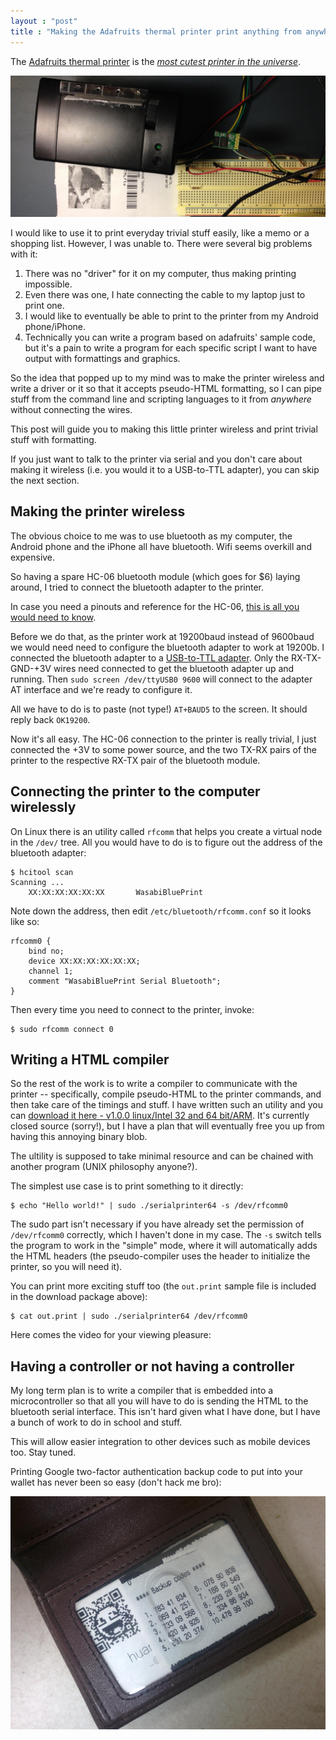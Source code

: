```yaml
---
layout : "post"
title : "Making the Adafruits thermal printer print anything from anywhere"
---
```




The [Adafruits thermal printer](http://www.adafruit.com/products/597) is the [_most cutest printer in the universe_](http://www.youtube.com/watch?v=32FB-gYr49Y).

![BT printer](/assets/posts-images/bt-printer.jpg)

I would like to use it to print everyday trivial stuff easily, like a memo or a shopping list. However, I was unable to. There were several big problems with it:

1. There was no "driver" for it on my computer, thus making printing impossible.
2. Even there was one, I hate connecting the cable to my laptop just to print one.
3. I would like to eventually be able to print to the printer from my Android phone/iPhone.
4. Technically you can write a program based on adafruits' sample code, but it's a pain to write a program for each specific script I want to have output with formattings and graphics.

So the idea that popped up to my mind was to make the printer wireless and write a driver or it so that it accepts pseudo-HTML formatting, so I can pipe stuff from the command line and scripting languages to it from _anywhere_ without connecting the wires. 

This post will guide you to making this little printer wireless and print trivial stuff with formatting.

If you just want to talk to the printer via serial and you don't care about making it wireless (i.e. you would it to a USB-to-TTL adapter), you can skip the next section.


Making the printer wireless
---

The obvious choice to me was to use bluetooth as my computer, the Android phone and the iPhone all have bluetooth. Wifi seems overkill and expensive.

So having a spare HC-06 bluetooth module (which goes for $6) laying around, I tried to connect the bluetooth adapter to the printer.

In case you need a pinouts and reference for the HC-06, [this is all you would need to know](http://www.micro4you.com/files/ElecFreaks/Bluetooth%20HC-06.pdf).

Before we do that, as the printer work at 19200baud instead of 9600baud we would need need to configure the bluetooth adapter to work at 19200b. I connected the bluetooth adapter to a [USB-to-TTL adapter](https://www.tindie.com/products/jimparis/microftx-usb-serial-breakout-1/). Only the RX-TX-GND-+3V wires need connected to get the bluetooth adapter up and running. Then `sudo screen /dev/ttyUSB0 9600` will connect to the adapter AT interface and we're ready to configure it.

All we have to do is to paste (not type!) `AT+BAUD5` to the screen. It should reply back `OK19200`.

Now it's all easy. The HC-06 connection to the printer is really trivial, I just connected the +3V to some power source, and the two TX-RX pairs of the printer to the respective RX-TX pair of the bluetooth module.

Connecting the printer to the computer wirelessly
---

On Linux there is an utility called `rfcomm` that helps you create a virtual node in the `/dev/` tree. All you would have to do is to figure out the address of the bluetooth adapter:

	$ hcitool scan
	Scanning ...
        XX:XX:XX:XX:XX:XX       WasabiBluePrint

Note down the address, then edit `/etc/bluetooth/rfcomm.conf` so it looks like so:

	rfcomm0 {
        bind no;
        device XX:XX:XX:XX:XX:XX;
        channel 1;
        comment "WasabiBluePrint Serial Bluetooth";
    }

Then every time you need to connect to the printer, invoke:

	$ sudo rfcomm connect 0

Writing a HTML compiler
---

So the rest of the work is to write a compiler to communicate with the printer -- specifically, compile pseudo-HTML to the printer commands, and then take care of the timings and stuff. I have written such an utility and you can [download it here - v1.0.0 linux/Intel 32 and 64 bit/ARM](/downloads/serialprinter_1.0.0.tar.gz). It's currently closed source (sorry!), but I have a plan that will eventually free you up from having this annoying binary blob.

The ultility is supposed to take minimal resource and can be chained with another program (UNIX philosophy anyone?).

The simplest use case is to print something to it directly:

	$ echo "Hello world!" | sudo ./serialprinter64 -s /dev/rfcomm0

The sudo part isn't necessary if you have already set the permission of `/dev/rfcomm0` correctly, which I haven't done in my case. The `-s` switch tells the program to work in the "simple" mode, where it will automatically adds the HTML headers (the pseudo-compiler uses the header to initialize the printer, so you will need it).

You can print more exciting stuff too (the `out.print` sample file is included in the download package above):

	$ cat out.print | sudo ./serialprinter64 /dev/rfcomm0

Here comes the video for your viewing pleasure:

<amp-youtube
        layout="responsive"
        data-videoid="P8KgEC--LBE"
        width="480" height="270"></amp-youtube>


Having a controller or not having a controller
---

My long term plan is to write a compiler that is embedded into a microcontroller so that all you will have to do is sending the HTML to the bluetooth serial interface. This isn't hard given what I have done, but I have a bunch of work to do in school and stuff.

This will allow easier integration to other devices such as mobile devices too. Stay tuned.



Printing Google two-factor authentication backup code to put into your wallet has never been so easy (don't hack me bro):

![My Backup code](/assets/posts-images/backup-codes.jpg)
